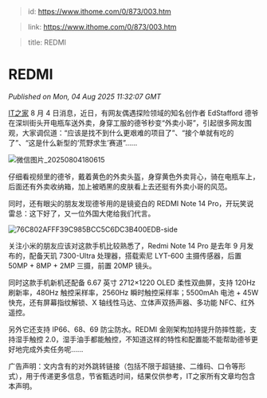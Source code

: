 > id: https://www.ithome.com/0/873/003.htm

> link: https://www.ithome.com/0/873/003.htm

> title: REDMI

# REDMI
_Published on Mon, 04 Aug 2025 11:32:07 GMT_

[IT之家](https://www.ithome.com/) 8 月 4 日消息，近日，有网友偶遇探险领域的知名创作者 EdStafford 德爷在深圳街头开电瓶车送外卖，身穿工服的德爷秒变“外卖小哥”，引起很多网友围观，大家调侃道：“应该是找不到什么更艰难的项目了”、“接个单就有吃的了”、“这是什么新型的‘荒野求生’赛道”……

![微信图片_20250804180615](https://img.ithome.com/newsuploadfiles/2025/8/eb199a73-5f07-440d-b3e1-88ea042438e7.jpg?x-bce-process=image/format,f_auto "网友偶遇荒野求生博主“德爷”送外卖，身穿工服、REDMI 手机抢镜")

仔细看视频里的德爷，戴着黄色的外卖头盔，身穿黄色外卖背心，骑在电瓶车上，后面还有外卖收纳箱，加上被晒黑的皮肤看上去还挺有外卖小哥的风范。

同时，还有眼尖的朋友发现德爷用的是镜瓷白的 REDMI Note 14 Pro，开玩笑说雷总：这下好了，又一位外国大佬给我们代言。

![76C802AFFF39C985BCC5C6DC3B400EDB-side](https://img.ithome.com/newsuploadfiles/2025/8/82f61416-e278-4be5-8a7c-7308f557ecc4.jpg?x-bce-process=image/format,f_auto "网友偶遇荒野求生博主“德爷”送外卖，身穿工服、REDMI 手机抢镜")

关注小米的朋友应该对这款手机比较熟悉了，Redmi Note 14 Pro 是去年 9 月发布的，配备天玑 7300-Ultra 处理器，搭载索尼 LYT-600 主摄传感器，后置 50MP + 8MP + 2MP 三摄，前置 20MP 镜头。

同时这款手机新机还配备 6.67 英寸 2712×1220 OLED 柔性双曲屏，支持 120Hz 刷新率，480Hz 触控采样率，2560Hz 瞬时触控采样率；5500mAh 电池 + 45W 快充，还有屏幕指纹解锁、X 轴线性马达、立体声双扬声器、多功能 NFC、红外遥控。

另外它还支持 IP66、68、69 防尘防水。REDMI 金刚架构加持提升防摔性能，支持湿手触控 2.0，湿手油手都能触控，不知道这样的特性和配置能不能帮助德爷更好地完成外卖任务呢……

广告声明：文内含有的对外跳转链接（包括不限于超链接、二维码、口令等形式），用于传递更多信息，节省甄选时间，结果仅供参考，IT之家所有文章均包含本声明。
